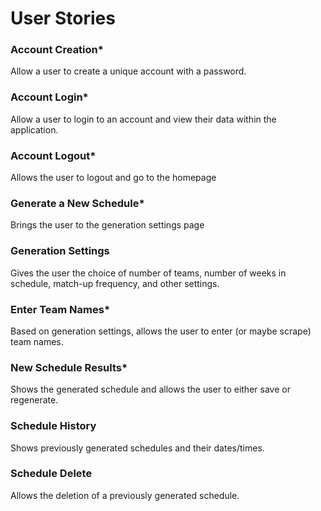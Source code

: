 <h1>User Stories</h1>

<h3>Account Creation*</h3>
<p>Allow a user to create a unique account with a password.</p>

<h3>Account Login*</h3>
<p>Allow a user to login to an account and view their data within the application.</p>

<h3>Account Logout*</h3>
<p>Allows the user to logout and go to the homepage</p>

<h3>Generate a New Schedule*</h3>
<p>Brings the user to the generation settings page</p>

<h3>Generation Settings</h3>
<p>Gives the user the choice of number of teams, number of weeks in schedule, match-up frequency, and other settings.</p>

<h3>Enter Team Names*</h3>
<p>Based on generation settings, allows the user to enter (or maybe scrape) team names.</p>

<h3>New Schedule Results*</h3>
<p>Shows the generated schedule and allows the user to either save or regenerate.</p>

<h3>Schedule History</h3>
<p>Shows previously generated schedules and their dates/times.</p>

<h3>Schedule Delete</h3>
<p>Allows the deletion of a previously generated schedule.</p>